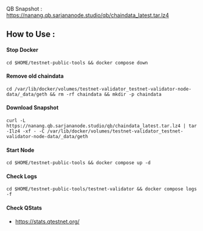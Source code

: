 QB Snapshot : https://nanang.qb.sarjananode.studio/qb/chaindata_latest.tar.lz4

## How to Use :
#### Stop Docker
```
cd $HOME/testnet-public-tools && docker compose down
```

#### Remove old chaindata
```
cd /var/lib/docker/volumes/testnet-validator_testnet-validator-node-data/_data/geth && rm -rf chaindata && mkdir -p chaindata
```

#### Download Snapshot
```
curl -L https://nanang.qb.sarjananode.studio/qb/chaindata_latest.tar.lz4 | tar -Ilz4 -xf - -C /var/lib/docker/volumes/testnet-validator_testnet-validator-node-data/_data/geth
```

#### Start Node
```
cd $HOME/testnet-public-tools && docker compose up -d
```

#### Check Logs
```
cd $HOME/testnet-public-tools/testnet-validator && docker compose logs -f
```

#### Check QStats
- https://stats.qtestnet.org/

